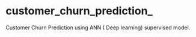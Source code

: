 # customer_churn_prediction_
Customer Churn Prediction using ANN ( Deep learning) supervised model.
